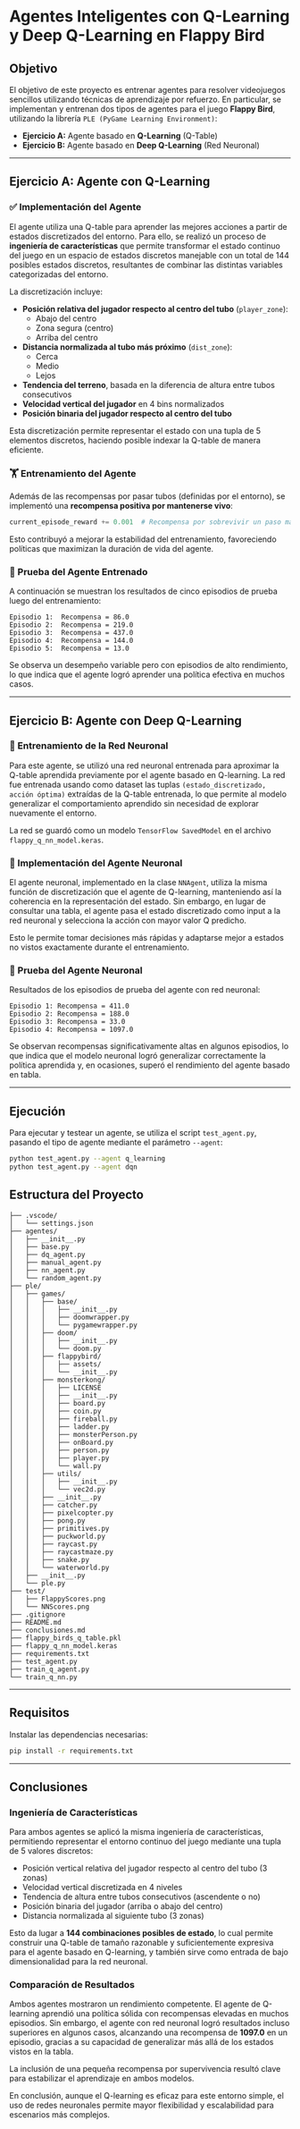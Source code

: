 # Agentes Inteligentes con Q-Learning y Deep Q-Learning en Flappy Bird

## Objetivo

El objetivo de este proyecto es entrenar agentes para resolver videojuegos sencillos utilizando técnicas de aprendizaje por refuerzo. En particular, se implementan y entrenan dos tipos de agentes para el juego **Flappy Bird**, utilizando la librería `PLE (PyGame Learning Environment)`:

- **Ejercicio A:** Agente basado en **Q-Learning** (Q-Table)
- **Ejercicio B:** Agente basado en **Deep Q-Learning** (Red Neuronal)

---

## Ejercicio A: Agente con Q-Learning

### ✅ Implementación del Agente

El agente utiliza una Q-table para aprender las mejores acciones a partir de estados discretizados del entorno. Para ello, se realizó un proceso de **ingeniería de características** que permite transformar el estado continuo del juego en un espacio de estados discretos manejable con un total de 144 posibles estados discretos, resultantes de combinar las distintas variables categorizadas del entorno.

La discretización incluye:
- **Posición relativa del jugador respecto al centro del tubo** (`player_zone`):
  - Abajo del centro
  - Zona segura (centro)
  - Arriba del centro
- **Distancia normalizada al tubo más próximo** (`dist_zone`):
  - Cerca
  - Medio
  - Lejos
- **Tendencia del terreno**, basada en la diferencia de altura entre tubos consecutivos
- **Velocidad vertical del jugador** en 4 bins normalizados
- **Posición binaria del jugador respecto al centro del tubo**

Esta discretización permite representar el estado con una tupla de 5 elementos discretos, haciendo posible indexar la Q-table de manera eficiente.

### 🏋️ Entrenamiento del Agente

Además de las recompensas por pasar tubos (definidas por el entorno), se implementó una **recompensa positiva por mantenerse vivo**:

```python
current_episode_reward += 0.001  # Recompensa por sobrevivir un paso más
````

Esto contribuyó a mejorar la estabilidad del entrenamiento, favoreciendo políticas que maximizan la duración de vida del agente.

### 🧪 Prueba del Agente Entrenado

A continuación se muestran los resultados de cinco episodios de prueba luego del entrenamiento:

```
Episodio 1:  Recompensa = 86.0
Episodio 2:  Recompensa = 219.0
Episodio 3:  Recompensa = 437.0
Episodio 4:  Recompensa = 144.0
Episodio 5:  Recompensa = 13.0
```

Se observa un desempeño variable pero con episodios de alto rendimiento, lo que indica que el agente logró aprender una política efectiva en muchos casos.

---

## Ejercicio B: Agente con Deep Q-Learning

### 🧠 Entrenamiento de la Red Neuronal

Para este agente, se utilizó una red neuronal entrenada para aproximar la Q-table aprendida previamente por el agente basado en Q-learning. La red fue entrenada usando como dataset las tuplas `(estado_discretizado, acción óptima)` extraídas de la Q-table entrenada, lo que permite al modelo generalizar el comportamiento aprendido sin necesidad de explorar nuevamente el entorno.

La red se guardó como un modelo `TensorFlow SavedModel` en el archivo `flappy_q_nn_model.keras`.

### 🤖 Implementación del Agente Neuronal

El agente neuronal, implementado en la clase `NNAgent`, utiliza la misma función de discretización que el agente de Q-learning, manteniendo así la coherencia en la representación del estado. Sin embargo, en lugar de consultar una tabla, el agente pasa el estado discretizado como input a la red neuronal y selecciona la acción con mayor valor Q predicho.

Esto le permite tomar decisiones más rápidas y adaptarse mejor a estados no vistos exactamente durante el entrenamiento.

### 🧪 Prueba del Agente Neuronal

Resultados de los episodios de prueba del agente con red neuronal:
```
Episodio 1: Recompensa = 411.0
Episodio 2: Recompensa = 188.0
Episodio 3: Recompensa = 33.0
Episodio 4: Recompensa = 1097.0
```

Se observan recompensas significativamente altas en algunos episodios, lo que indica que el modelo neuronal logró generalizar correctamente la política aprendida y, en ocasiones, superó el rendimiento del agente basado en tabla.


---

## Ejecución

Para ejecutar y testear un agente, se utiliza el script `test_agent.py`, pasando el tipo de agente mediante el parámetro `--agent`:

```bash
python test_agent.py --agent q_learning
python test_agent.py --agent dqn
```

## Estructura del Proyecto

```
├── .vscode/
│   └── settings.json
├── agentes/
│   ├── __init__.py
│   ├── base.py
│   ├── dq_agent.py
│   ├── manual_agent.py
│   ├── nn_agent.py
│   └── random_agent.py
├── ple/
│   ├── games/
│   │   ├── base/
│   │   │   ├── __init__.py
│   │   │   ├── doomwrapper.py
│   │   │   └── pygamewrapper.py
│   │   ├── doom/
│   │   │   ├── __init__.py
│   │   │   └── doom.py
│   │   ├── flappybird/
│   │   │   ├── assets/
│   │   │   └── __init__.py
│   │   ├── monsterkong/
│   │   │   ├── LICENSE
│   │   │   ├── __init__.py
│   │   │   ├── board.py
│   │   │   ├── coin.py
│   │   │   ├── fireball.py
│   │   │   ├── ladder.py
│   │   │   ├── monsterPerson.py
│   │   │   ├── onBoard.py
│   │   │   ├── person.py
│   │   │   ├── player.py
│   │   │   └── wall.py
│   │   ├── utils/
│   │   │   ├── __init__.py
│   │   │   └── vec2d.py
│   │   ├── __init__.py
│   │   ├── catcher.py
│   │   ├── pixelcopter.py
│   │   ├── pong.py
│   │   ├── primitives.py
│   │   ├── puckworld.py
│   │   ├── raycast.py
│   │   ├── raycastmaze.py
│   │   ├── snake.py
│   │   └── waterworld.py
│   ├── __init__.py
│   └── ple.py
├── test/
│   ├── FlappyScores.png
│   └── NNScores.png
├── .gitignore
├── README.md
├── conclusiones.md
├── flappy_birds_q_table.pkl
├── flappy_q_nn_model.keras
├── requirements.txt
├── test_agent.py
├── train_q_agent.py
└── train_q_nn.py
```

---

## Requisitos

Instalar las dependencias necesarias:

```bash
pip install -r requirements.txt
```

---

## Conclusiones

### Ingeniería de Características

Para ambos agentes se aplicó la misma ingeniería de características, permitiendo representar el entorno continuo del juego mediante una tupla de 5 valores discretos:

- Posición vertical relativa del jugador respecto al centro del tubo (3 zonas)
- Velocidad vertical discretizada en 4 niveles
- Tendencia de altura entre tubos consecutivos (ascendente o no)
- Posición binaria del jugador (arriba o abajo del centro)
- Distancia normalizada al siguiente tubo (3 zonas)

Esto da lugar a **144 combinaciones posibles de estado**, lo cual permite construir una Q-table de tamaño razonable y suficientemente expresiva para el agente basado en Q-learning, y también sirve como entrada de bajo dimensionalidad para la red neuronal.

### Comparación de Resultados

Ambos agentes mostraron un rendimiento competente. El agente de Q-learning aprendió una política sólida con recompensas elevadas en muchos episodios. Sin embargo, el agente con red neuronal logró resultados incluso superiores en algunos casos, alcanzando una recompensa de **1097.0** en un episodio, gracias a su capacidad de generalizar más allá de los estados vistos en la tabla.

La inclusión de una pequeña recompensa por supervivencia resultó clave para estabilizar el aprendizaje en ambos modelos.

En conclusión, aunque el Q-learning es eficaz para este entorno simple, el uso de redes neuronales permite mayor flexibilidad y escalabilidad para escenarios más complejos.
